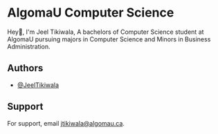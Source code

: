 
# AlgomaU Computer Science

Hey👋, I'm Jeel Tikiwala, A bachelors of Computer Science student at AlgomaU pursuing majors in Computer Science and Minors in Business Administration. 


## Authors

- [@JeelTikiwala](https://github.com/JeelTikiwala/AlgomaU_CS)



## Support

For support, email jtikiwala@algomau.ca.


